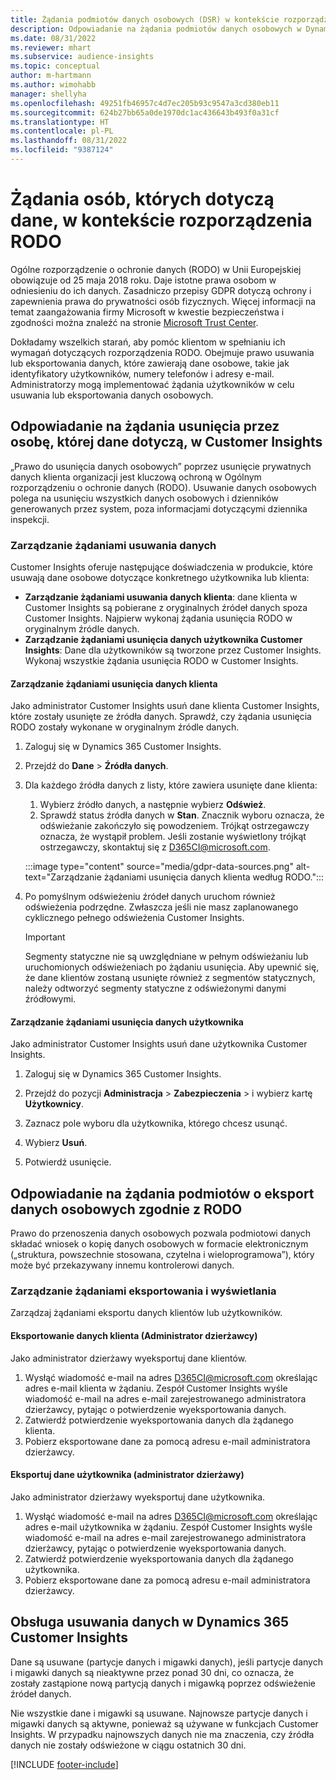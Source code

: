 ```yaml
---
title: Żądania podmiotów danych osobowych (DSR) w kontekście rozporządzenia RODO | Microsoft Docs
description: Odpowiadanie na żądania podmiotów danych osobowych w Dynamics 365 Customer Insights.
ms.date: 08/31/2022
ms.reviewer: mhart
ms.subservice: audience-insights
ms.topic: conceptual
author: m-hartmann
ms.author: wimohabb
manager: shellyha
ms.openlocfilehash: 49251fb46957c4d7ec205b93c9547a3cd380eb11
ms.sourcegitcommit: 624b27bb65a0de1970dc1ac436643b493f0a31cf
ms.translationtype: HT
ms.contentlocale: pl-PL
ms.lasthandoff: 08/31/2022
ms.locfileid: "9387124"
---
```

# <a name="data-subject-rights-dsr-requests-under-gdpr"></a>Żądania osób, których dotyczą dane, w kontekście rozporządzenia RODO

Ogólne rozporządzenie o ochronie danych (RODO) w Unii Europejskiej obowiązuje od 25 maja 2018 roku. Daje istotne prawa osobom w odniesieniu do ich danych. Zasadniczo przepisy GDPR dotyczą ochrony i zapewnienia prawa do prywatności osób fizycznych. Więcej informacji na temat zaangażowania firmy Microsoft w kwestie bezpieczeństwa i zgodności można znaleźć na stronie [Microsoft Trust Center](https://www.microsoft.com/trust-center).

Dokładamy wszelkich starań, aby pomóc klientom w spełnianiu ich wymagań dotyczących rozporządzenia RODO. Obejmuje prawo usuwania lub eksportowania danych, które zawierają dane osobowe, takie jak identyfikatory użytkowników, numery telefonów i adresy e-mail. Administratorzy mogą implementować żądania użytkowników w celu usuwania lub eksportowania danych osobowych.

## <a name="responding-to-gdpr-data-subject-delete-requests-for-customer-insights"></a>Odpowiadanie na żądania usunięcia przez osobę, której dane dotyczą, w Customer Insights

„Prawo do usunięcia danych osobowych” poprzez usunięcie prywatnych danych klienta organizacji jest kluczową ochroną w Ogólnym rozporządzeniu o ochronie danych (RODO). Usuwanie danych osobowych polega na usunięciu wszystkich danych osobowych i dzienników generowanych przez system, poza informacjami dotyczącymi dziennika inspekcji.

### <a name="manage-data-subject-delete-requests"></a>Zarządzanie żądaniami usuwania danych

Customer Insights oferuje następujące doświadczenia w produkcie, które usuwają dane osobowe dotyczące konkretnego użytkownika lub klienta:

- **Zarządzanie żądaniami usuwania danych klienta**: dane klienta w Customer Insights są pobierane z oryginalnych źródeł danych spoza Customer Insights. Najpierw wykonaj żądania usunięcia RODO w oryginalnym źródle danych.
- **Zarządzanie żądaniami usunięcia danych użytkownika Customer Insights**: Dane dla użytkowników są tworzone przez Customer Insights. Wykonaj wszystkie żądania usunięcia RODO w Customer Insights.

#### <a name="manage-requests-to-delete-customer-data"></a>Zarządzanie żądaniami usunięcia danych klienta

Jako administrator Customer Insights usuń dane klienta Customer Insights, które zostały usunięte ze źródła danych. Sprawdź, czy żądania usunięcia RODO zostały wykonane w oryginalnym źródle danych.

1. Zaloguj się w Dynamics 365 Customer Insights.

1. Przejdź do **Dane** > **Źródła danych**.

1. Dla każdego źródła danych z listy, które zawiera usunięte dane klienta:
   1. Wybierz źródło danych, a następnie wybierz **Odśwież**.
   1. Sprawdź status źródła danych w **Stan**. Znacznik wyboru oznacza, że odświeżanie zakończyło się powodzeniem. Trójkąt ostrzegawczy oznacza, że wystąpił problem. Jeśli zostanie wyświetlony trójkąt ostrzegawczy, skontaktuj się z D365CI@microsoft.com.

   :::image type="content" source="media/gdpr-data-sources.png" alt-text="Zarządzanie żądaniami usunięcia danych klienta według RODO.":::

1. Po pomyślnym odświeżeniu źródeł danych uruchom również odświeżenia podrzędne. Zwłaszcza jeśli nie masz zaplanowanego cyklicznego pełnego odświeżenia Customer Insights.

   > [!IMPORTANT]
   > Segmenty statyczne nie są uwzględniane w pełnym odświeżaniu lub uruchomionych odświeżeniach po żądaniu usunięcia. Aby upewnić się, że dane klientów zostaną usunięte również z segmentów statycznych, należy odtworzyć segmenty statyczne z odświeżonymi danymi źródłowymi.

#### <a name="manage-delete-requests-for-user-data"></a>Zarządzanie żądaniami usunięcia danych użytkownika

Jako administrator Customer Insights usuń dane użytkownika Customer Insights.

1. Zaloguj się w Dynamics 365 Customer Insights.

1. Przejdź do pozycji **Administracja** > **Zabezpieczenia** > i wybierz kartę **Użytkownicy**.

1. Zaznacz pole wyboru dla użytkownika, którego chcesz usunąć.

1. Wybierz **Usuń**.

1. Potwierdź usunięcie.

## <a name="responding-to-gdpr-data-subject-export-requests"></a>Odpowiadanie na żądania podmiotów o eksport danych osobowych zgodnie z RODO

Prawo do przenoszenia danych osobowych pozwala podmiotowi danych składać wniosek o kopię danych osobowych w formacie elektronicznym („struktura, powszechnie stosowana, czytelna i wieloprogramowa”), który może być przekazywany innemu kontrolerowi danych.

### <a name="manage-export-and-view-requests"></a>Zarządzanie żądaniami eksportowania i wyświetlania

Zarządzaj żądaniami eksportu danych klientów lub użytkowników.

#### <a name="export-customer-data-tenant-admin"></a>Eksportowanie danych klienta (Administrator dzierżawcy)

Jako administrator dzierżawy wyeksportuj dane klientów.

1. Wysłąć wiadomość e-mail na adres D365CI@microsoft.com określając adres e-mail klienta w żądaniu. Zespół Customer Insights wyśle wiadomość e-mail na adres e-mail zarejestrowanego administratora dzierżawcy, pytając o potwierdzenie wyeksportowania danych.
2. Zatwierdź potwierdzenie wyeksportowania danych dla żądanego klienta.
3. Pobierz eksportowane dane za pomocą adresu e-mail administratora dzierżawcy.

#### <a name="export-user-data-tenant-admin"></a>Eksportuj dane użytkownika (administrator dzierżawy)

Jako administrator dzierżawy wyeksportuj dane użytkownika.

1. Wysłąć wiadomość e-mail na adres D365CI@microsoft.com określając adres e-mail użytkownika w żądaniu. Zespół Customer Insights wyśle wiadomość e-mail na adres e-mail zarejestrowanego administratora dzierżawcy, pytając o potwierdzenie wyeksportowania danych.
1. Zatwierdź potwierdzenie wyeksportowania danych dla żądanego użytkownika.
1. Pobierz eksportowane dane za pomocą adresu e-mail administratora dzierżawcy.

## <a name="data-deletion-handling-in-dynamics-365-customer-insights"></a>Obsługa usuwania danych w Dynamics 365 Customer Insights

Dane są usuwane (partycje danych i migawki danych), jeśli partycje danych i migawki danych są nieaktywne przez ponad 30 dni, co oznacza, że zostały zastąpione nową partycją danych i migawką poprzez odświeżenie źródeł danych.

Nie wszystkie dane i migawki są usuwane. Najnowsze partycje danych i migawki danych są aktywne, ponieważ są używane w funkcjach Customer Insights. W przypadku najnowszych danych nie ma znaczenia, czy źródła danych nie zostały odświeżone w ciągu ostatnich 30 dni.

[!INCLUDE [footer-include](includes/footer-banner.md)]
